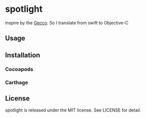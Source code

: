 # spotlight 

inspire by the [Gecco](https://github.com/yukiasai/Gecco.git). So I translate from swift to Objective-C
## Usage
## Installation
### Cocoapods
### Carthage
## License
spotlight is released under the MIT license. See LICENSE for detail.